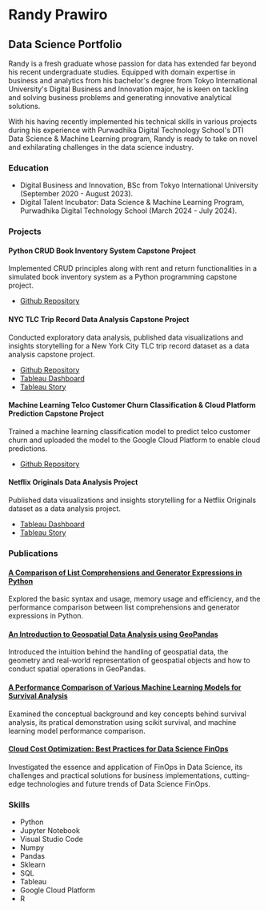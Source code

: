 # Randy Prawiro

## Data Science Portfolio

Randy is a fresh graduate whose passion for data has extended far beyond his recent undergraduate studies. Equipped with domain expertise in business and analytics from his bachelor's degree from Tokyo International University's Digital Business and Innovation major, he is keen on tackling and solving business problems and generating innovative analytical solutions. 

With his having recently implemented his technical skills in various projects during his experience with Purwadhika Digital Technology School's DTI Data Science & Machine Learning program, Randy is ready to take on novel and exhilarating challenges in the data science industry.

### Education

- Digital Business and Innovation, BSc from Tokyo International University (September 2020 - August 2023).
- Digital Talent Incubator: Data Science & Machine Learning Program, Purwadhika Digital Technology School (March 2024 - July 2024).

### Projects

#### Python CRUD Book Inventory System Capstone Project
Implemented CRUD principles along with rent and return functionalities in a simulated book inventory system as a Python programming capstone project.
- [Github Repository](https://github.com/randyprawiro/PythonProgrammingCapstone)

#### NYC TLC Trip Record Data Analysis Capstone Project
Conducted exploratory data analysis, published data visualizations and insights storytelling for a New York City TLC trip record dataset as a data analysis capstone project.
- [Github Repository](https://github.com/randyprawiro/DataAnalysisCapstone)
- [Tableau Dashboard](https://public.tableau.com/views/Capstone2Dashboard_17176907722230/NYCTaxiDashboard?:language=en-US&:sid=&:redirect=auth&:display_count=n&:origin=viz_share_link)
- [Tableau Story](https://public.tableau.com/views/Capstone2Story_17176931100300/NYCTaxiStory?:language=en-US&:sid=&:redirect=auth&:display_count=n&:origin=viz_share_link)

#### Machine Learning Telco Customer Churn Classification & Cloud Platform Prediction Capstone Project
Trained a machine learning classification model to predict telco customer churn and uploaded the model to the Google Cloud Platform to enable cloud predictions.
- [Github Repository](https://github.com/randyprawiro/MachineLearning-CloudComputingCapstone)
  
#### Netflix Originals Data Analysis Project
Published data visualizations and insights storytelling for a Netflix Originals dataset as a data analysis project.
- [Tableau Dashboard](https://public.tableau.com/views/netflix_17159269325010/NetflixDataAnalysis?:language=en-US&:sid=&:redirect=auth&:display_count=n&:origin=viz_share_link)
- [Tableau Story](https://public.tableau.com/views/NetflixStory_17163970726270/NetflixStory?:language=en-US&:sid=&:redirect=auth&:display_count=n&:origin=viz_share_link)

### Publications

#### [A Comparison of List Comprehensions and Generator Expressions in Python](https://medium.com/@randy.prawiro/a-comparison-of-list-comprehensions-and-generator-expressions-in-python-21d33e7c7740)
Explored the basic syntax and usage, memory usage and efficiency, and the performance comparison between list comprehensions and generator expressions in Python.

#### [An Introduction to Geospatial Data Analysis using GeoPandas](https://medium.com/@randy.prawiro/an-introduction-to-geospatial-data-analysis-using-geopandas-a599c39c807a)
Introduced the intuition behind the handling of geospatial data, the geometry and real-world representation of geospatial objects and how to conduct spatial operations in GeoPandas.

#### [A Performance Comparison of Various Machine Learning Models for Survival Analysis](https://medium.com/@randy.prawiro/a-performance-comparison-of-various-machine-learning-models-for-survival-analysis-a4fee24fc019)
Examined the conceptual background and key concepts behind survival analysis, its pratical demonstration using scikit survival, and machine learning model performance comparison.

#### [Cloud Cost Optimization: Best Practices for Data Science FinOps](https://medium.com/@randy.prawiro/cloud-cost-optimization-best-practices-for-data-science-finops-d39ec83130b9)
Investigated the essence and application of FinOps in Data Science, its challenges and practical solutions for business implementations, cutting-edge technologies and future trends of Data Science FinOps.

### Skills

- Python
- Jupyter Notebook
- Visual Studio Code
- Numpy
- Pandas
- Sklearn
- SQL
- Tableau
- Google Cloud Platform
- R

